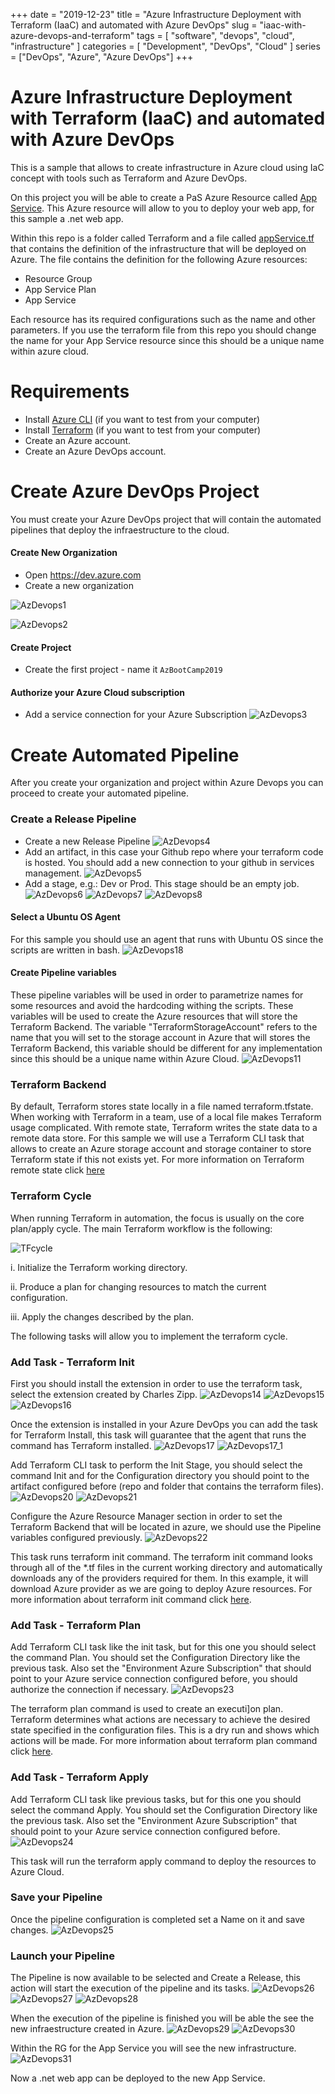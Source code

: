 +++ 
date = "2019-12-23"
title = "Azure Infrastructure Deployment with Terraform (IaaC) and automated with Azure DevOps"
slug = "iaac-with-azure-devops-and-terraform" 
tags = [
    "software",
    "devops",
    "cloud",
    "infrastructure"
]
categories = [
    "Development",
    "DevOps",
    "Cloud"
]
series = ["DevOps", "Azure", "Azure DevOps"]
+++

# Azure Infrastructure Deployment with Terraform (IaaC) and automated with Azure DevOps

This is a sample that allows to create infrastructure in Azure cloud using IaC concept with tools such as Terraform and Azure DevOps.

On this project you will be able to create a PaS Azure Resource called [App Service](https://azure.microsoft.com/en-us/services/app-service/). This Azure resource will allow to you to deploy your web app, for this sample a .net web app. 

Within this repo is a folder called Terraform and a file called [appService.tf](https://raw.githubusercontent.com/josema88/IaCWithAzure/master/Terraform/appService.tf) that contains the definition of the infrastructure that will be deployed on Azure. The file contains the definition for the following Azure resources:
 * Resource Group
 * App Service Plan
 * App Service

Each resource has its required configurations such as the name and other parameters. If you use the terraform file from this repo you should change the name for your App Service resource since this should be a unique name within azure cloud.

# Requirements

  * Install [Azure CLI](https://docs.bitnami.com/azure/faq/administration/install-az-cli/) (if you want to test from your computer)
  * Install [Terraform](https://learn.hashicorp.com/terraform/getting-started/install.html) (if you want to test from your computer)
  * Create an Azure account.
  * Create an Azure DevOps account.


# Create Azure DevOps Project

You must create your Azure DevOps project that will contain the automated pipelines that deploy the infraestructure to the cloud.

#### Create New Organization
* Open https://dev.azure.com
* Create a new organization 

![AzDevops1](https://raw.githubusercontent.com/josema88/IaCWithAzure/master/Images/AzDevOps1.png)

![AzDevops2](https://raw.githubusercontent.com/josema88/IaCWithAzure/master/Images/AzDevOps2.png)

#### Create Project
* Create the first project - name it `AzBootCamp2019`

#### Authorize your Azure Cloud subscription
* Add a service connection for your Azure Subscription 
![AzDevops3](https://raw.githubusercontent.com/josema88/IaCWithAzure/master/Images/AzDevOps3.png)

# Create Automated Pipeline
After you create your organization and project within Azure Devops you can proceed to create your automated pipeline.

### Create a Release Pipeline
* Create a new Release Pipeline 
![AzDevops4](https://raw.githubusercontent.com/josema88/IaCWithAzure/master/Images/AzDevOps4.png)
* Add an artifact, in this case your Github repo where your terraform code is hosted. You should add a new connection to your github in services management.
![AzDevops5](https://raw.githubusercontent.com/josema88/IaCWithAzure/master/Images/AzDevOps5.png)
* Add a stage, e.g.: Dev or Prod. This stage should be an empty job.
![AzDevops6](https://raw.githubusercontent.com/josema88/IaCWithAzure/master/Images/AzDevOps6.png)
![AzDevops7](https://raw.githubusercontent.com/josema88/IaCWithAzure/master/Images/AzDevOps7.png)
![AzDevops8](https://raw.githubusercontent.com/josema88/IaCWithAzure/master/Images/AzDevOps8.png)

#### Select a Ubuntu OS Agent
For this sample you should use an agent that runs with Ubuntu OS since the scripts are written in bash.
![AzDevops18](https://raw.githubusercontent.com/josema88/IaCWithAzure/master/Images/AzDevOps18.png)

#### Create Pipeline variables
These pipeline variables will be used in order to parametrize names for some resources and avoid the hardcoding withing the scripts. These variables will be used to create the Azure resources that will store the Terraform Backend. The variable "TerraformStorageAccount" refers to the name that you will set to the storage account in Azure that will stores the Terraform Backend, this variable should be different for any implementation since this should be a unique name within Azure Cloud.
![AzDevops11](https://raw.githubusercontent.com/josema88/IaCWithAzure/master/Images/AzDevOps11.png)

### Terraform Backend 
By default, Terraform stores state locally in a file named terraform.tfstate. When working with Terraform in a team, use of a local file makes Terraform usage complicated. With remote state, Terraform writes the state data to a remote data store. For this sample we will use a Terraform CLI task that allows to create an Azure storage account and storage container to store Terraform state if this not exists yet. For more information on Terraform remote state click [here](https://www.terraform.io/docs/state/remote.html)

### Terraform Cycle
When running Terraform in automation, the focus is usually on the core plan/apply cycle. The main Terraform workflow is the following:

![TFcycle](https://raw.githubusercontent.com/josema88/IaCWithAzure/master/Images/terraformworkflow.png)

i. Initialize the Terraform working directory.

ii. Produce a plan for changing resources to match the current configuration.

iii. Apply the changes described by the plan.

The following tasks will allow you to implement the terraform cycle.
 
### Add Task - Terraform Init
First you should install the extension in order to use the terraform task, select the extension created by Charles Zipp.
![AzDevops14](https://raw.githubusercontent.com/josema88/IaCWithAzure/master/Images/AzDevOps14.png)
![AzDevops15](https://raw.githubusercontent.com/josema88/IaCWithAzure/master/Images/AzDevOps15.png)
![AzDevops16](https://raw.githubusercontent.com/josema88/IaCWithAzure/master/Images/AzDevOps16.png)

Once the extension is installed in your Azure DevOps you can add the task for Terraform Install, this task will guarantee that the agent that runs the command has Terraform installed. 
![AzDevops17](https://raw.githubusercontent.com/josema88/IaCWithAzure/master/Images/AzDevOps17.png)
![AzDevops17_1](https://raw.githubusercontent.com/josema88/IaCWithAzure/master/Images/AzDevOps17_1.png)

Add Terraform CLI task to perform the Init Stage, you should select the command Init and for the Configuration directory you should point to the artifact configured before (repo and folder that contains the terraform files).
![AzDevops20](https://raw.githubusercontent.com/josema88/IaCWithAzure/master/Images/AzDevOps20.png)
![AzDevops21](https://raw.githubusercontent.com/josema88/IaCWithAzure/master/Images/AzDevOps21.png)

Configure the Azure Resource Manager section in order to set the Terraform Backend that will be located in azure, we should use the Pipeline variables configured previously.
![AzDevops22](https://raw.githubusercontent.com/josema88/IaCWithAzure/master/Images/AzDevOps22.png)

This task runs terraform init command. The terraform init command looks through all of the *.tf files in the current working directory and automatically downloads any of the providers required for them. In this example, it will download Azure provider as we are going to deploy Azure resources. For more information about terraform init command click [here](https://www.terraform.io/docs/commands/init.html).

### Add Task - Terraform Plan
Add Terraform CLI task like the init task, but for this one you should select the command Plan. You should set the Configuration Directory like the previous task. Also set the "Environment Azure Subscription" that should point to your Azure service connection configured before, you should authorize the connection if necessary. 
![AzDevops23](https://raw.githubusercontent.com/josema88/IaCWithAzure/master/Images/AzDevOps23.png)

The terraform plan command is used to create an executi]on plan. Terraform determines what actions are necessary to achieve the desired state specified in the configuration files. This is a dry run and shows which actions will be made. For more information about terraform plan command click [here](https://www.terraform.io/docs/commands/plan.html).

### Add Task - Terraform Apply
Add Terraform CLI task like previous tasks, but for this one you should select the command Apply. You should set the Configuration Directory like the previous task. Also set the "Environment Azure Subscription" that should point to your Azure service connection configured before.
![AzDevops24](https://raw.githubusercontent.com/josema88/IaCWithAzure/master/Images/AzDevOps24.png)

This task will run the terraform apply command to deploy the resources to Azure Cloud.

### Save your Pipeline
Once the pipeline configuration is completed set a Name on it and save changes.
![AzDevops25](https://raw.githubusercontent.com/josema88/IaCWithAzure/master/Images/AzDevOps25.png)

### Launch your Pipeline
The Pipeline is now available to be selected and Create a Release, this action will start the execution of the pipeline and its tasks. 
![AzDevops26](https://raw.githubusercontent.com/josema88/IaCWithAzure/master/Images/AzDevOps26.png)
![AzDevops27](https://raw.githubusercontent.com/josema88/IaCWithAzure/master/Images/AzDevOps27.png)
![AzDevops28](https://raw.githubusercontent.com/josema88/IaCWithAzure/master/Images/AzDevOps28.png)


When the execution of the pipeline is finished you will be able the see the new infraestructure created in Azure.
![AzDevops29](https://raw.githubusercontent.com/josema88/IaCWithAzure/master/Images/AzDevOps29.png)
![AzDevops30](https://raw.githubusercontent.com/josema88/IaCWithAzure/master/Images/AzDevOps30.png)

Within the RG for the App Service you will see the new infrastructure.
![AzDevops31](https://raw.githubusercontent.com/josema88/IaCWithAzure/master/Images/AzDevOps31.png)


Now a .net web app can be deployed to the new App Service.


